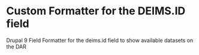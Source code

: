 # Custom Formatter for the DEIMS.ID field
Drupal 9 Field Formatter for the deims.id field to show available datasets on the DAR
